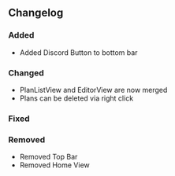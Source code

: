 ## Changelog

### Added

- Added Discord Button to bottom bar

### Changed

- PlanListView and EditorView are now merged
- Plans can be deleted via right click

### Fixed

### Removed

- Removed Top Bar
- Removed Home View

